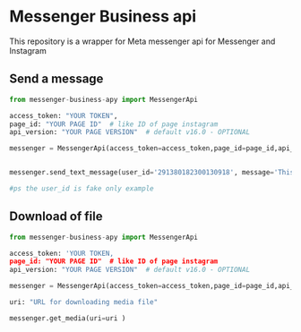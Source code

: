 # Messenger Business api 
This repository is a wrapper for Meta messenger api for Messenger and Instagram 

## Send a message

```python
from messenger-business-apy import MessengerApi

access_token: "YOUR TOKEN", 
page_id: "YOUR PAGE ID"  # like ID of page instagram
api_version: "YOUR PAGE VERSION"  # default v16.0 - OPTIONAL

messenger = MessengerApi(access_token=access_token,page_id=page_id,api_version=api_version)


messenger.send_text_message(user_id='291380182300130918', message='This is a test!')

#ps the user_id is fake only example
```


## Download of file 

```python
from messenger-business-apy import MessengerApi

access_token: 'YOUR TOKEN, 
page_id: "YOUR PAGE ID"  # like ID of page instagram
api_version: "YOUR PAGE VERSION"  # default v16.0 - OPTIONAL

messenger = MessengerApi(access_token=access_token,page_id=page_id,api_version=api_version)

uri: "URL for downloading media file" 

messenger.get_media(uri=uri )

```
